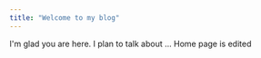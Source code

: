 ```yaml
---
title: "Welcome to my blog"
---
```


I'm glad you are here. I plan to talk about ...
Home page is edited
